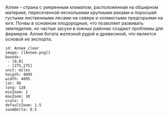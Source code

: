 Аллия – страна с умеренным климатом, расположенная на обширном материке, пересеченной несколькими крупными реками и поросшей густыми лиственными лесами на севере и холмистыми предгорьями на юге. Почвы в основном плодородные, что позволяет развивать земледелие, но частые засухи в южных районах создают проблемы для фермеров. Аллия богата железной рудой и древесиной, что является основой ее экспорта.
	
```leaflet
id: Аллия_сlear
image: [[Аллия.png]]
bounds:
 - [0,0]
 - [275,275]
unit: miles
heigth: 4095
width: 4095
lat: 96
long: 128
minZoom: 1
maxZoom: 10
scale: 1
defaultZoom: 1.5
zoomDelta: 0.5


```

